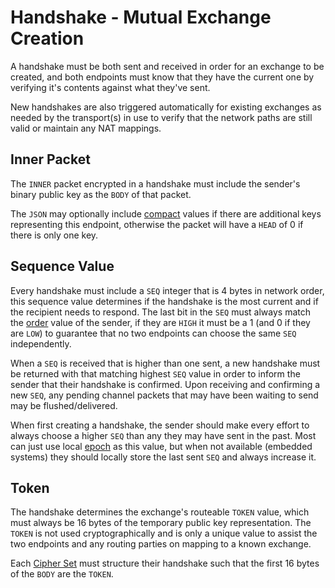 # Handshake - Mutual Exchange Creation

A handshake must be both sent and received in order for an exchange to be created, and both endpoints must know that they have the current one by verifying it's contents against what they've sent.

New handshakes are also triggered automatically for existing exchanges as needed by the transport(s) in use to verify that the network paths are still valid or maintain any NAT mappings.

## Inner Packet

The `INNER` packet encrypted in a handshake must include the sender's binary public key as the `BODY` of that packet.

The `JSON` may optionally include [compact](../hashname/#compact) values if there are additional keys representing this endpoint, otherwise the packet will have a `HEAD` of 0 if there is only one key.

## Sequence Value

Every handshake must include a `SEQ` integer that is 4 bytes in network order, this sequence value determines if the handshake is the most current and if the recipient needs to respond.  The last bit in the `SEQ` must always match the [order](order.md) value of the sender, if they are `HIGH` it must be a 1 (and 0 if they are `LOW`) to guarantee that no two endpoints can choose the same `SEQ` independently.

When a `SEQ` is received that is higher than one sent, a new handshake must be returned with that matching highest `SEQ` value in order to inform the sender that their handshake is confirmed.  Upon receiving and confirming a new `SEQ`, any pending channel packets that may have been waiting to send may be flushed/delivered.

When first creating a handshake, the sender should make every effort to always choose a higher `SEQ` than any they may have sent in the past.  Most can just use local [epoch](http://en.wikipedia.org/wiki/Unix_time) as this value, but when not available (embedded systems) they should locally store the last sent `SEQ` and always increase it.

## Token

The handshake determines the exchange's routeable `TOKEN` value, which must always be 16 bytes of the temporary public key representation.  The `TOKEN` is not used cryptographically and is only a unique value to assist the two endpoints and any routing parties on mapping to a known exchange.

Each [Cipher Set](cs/) must structure their handshake such that the first 16 bytes of the `BODY` are the `TOKEN`.

